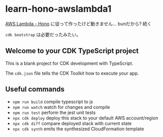 # learn-hono-awslambda1 

[AWS Lambda - Hono](https://hono.dev/docs/getting-started/aws-lambda)
に従って作ったけど動きません... bunだから? 続く

`cdk bootstrap` は必要だったみたい。

## Welcome to your CDK TypeScript project

This is a blank project for CDK development with TypeScript.

The `cdk.json` file tells the CDK Toolkit how to execute your app.

## Useful commands

* `npm run build`   compile typescript to js
* `npm run watch`   watch for changes and compile
* `npm run test`    perform the jest unit tests
* `npx cdk deploy`  deploy this stack to your default AWS account/region
* `npx cdk diff`    compare deployed stack with current state
* `npx cdk synth`   emits the synthesized CloudFormation template
